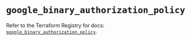 # `google_binary_authorization_policy`

Refer to the Terraform Registry for docs: [`google_binary_authorization_policy`](https://registry.terraform.io/providers/hashicorp/google/6.47.0/docs/resources/binary_authorization_policy).
